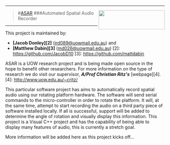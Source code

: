 ---------------------------------
>#[ASAR][1] <img align="right" src="http://www.uow.edu.au/content/groups/webasset/@web/documents/siteelement/img_uow_logo.png" width="209" height="60" />
###Automated Spatial Audio Recorder

---------------------------------
[1]: http://jacobd10.github.io/ASAR

This project is maintained by:
- **[Jacob Donley][2]**  (jrd089@uowmail.edu.au) and
- **[Matthew Dabin][3]** (md026@uowmail.edu.au)
[2]: https://github.com/JacobD10
[3]: https://github.com/mattdabin

ASAR is a UOW research project and is being made open source in the hope to benefit other researchers.
For more information on the type of research we do visit our supervisor, ***A/Prof Christian Ritz's*** [webpage][4].
[4]: http://www.uow.edu.au/~critz/

This particular software project has aims to automatically record spatial audio using our rotating platform hardware.
The software will send serial commands to the micro-controller in order to rotate the platform. It will, at the same
time, attempt to start recording the audio on a third party piece of software installed locally. If all is successful,
support will be added to determine the angle of rotation and visually display this information. This project is a
Visual C++ project and has the capability of being able to display many features of audio, this is currently a stretch goal.

More information will be added here as this project kicks off...

